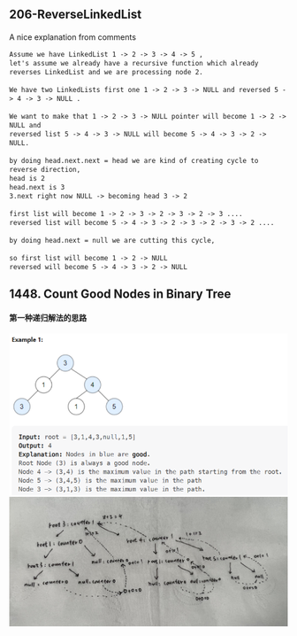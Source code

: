 ## 206-ReverseLinkedList
#### 
A nice explanation from comments
```
Assume we have LinkedList 1 -> 2 -> 3 -> 4 -> 5 ,
let's assume we already have a recursive function which already reverses LinkedList and we are processing node 2.

We have two LinkedLists first one 1 -> 2 -> 3 -> NULL and reversed 5 -> 4 -> 3 -> NULL .

We want to make that 1 -> 2 -> 3 -> NULL pointer will become 1 -> 2 -> NULL and
reversed list 5 -> 4 -> 3 -> NULL will become 5 -> 4 -> 3 -> 2 -> NULL.

by doing head.next.next = head we are kind of creating cycle to reverse direction,
head is 2
head.next is 3
3.next right now NULL -> becoming head 3 -> 2

first list will become 1 -> 2 -> 3 -> 2 -> 3 -> 2 -> 3 ....
reversed list will become 5 -> 4 -> 3 -> 2 -> 3 -> 2 -> 3 -> 2 ....

by doing head.next = null we are cutting this cycle,

so first list will become 1 -> 2 -> NULL
reversed will become 5 -> 4 -> 3 -> 2 -> NULL
```
## 1448. Count Good Nodes in Binary Tree
#### 第一种递归解法的思路
![image](./1448tree.png)
![image](./1448algo.png)